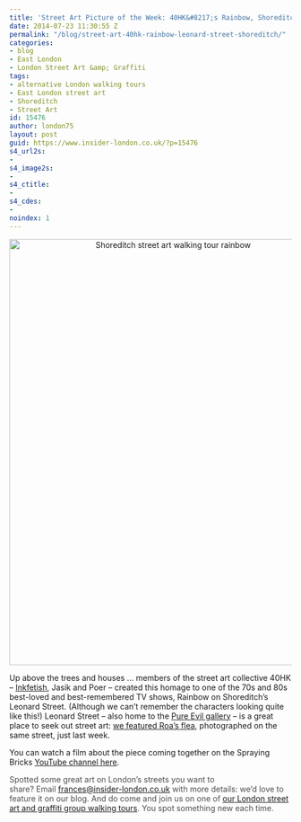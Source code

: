 ```yaml
---
title: 'Street Art Picture of the Week: 40HK&#8217;s Rainbow, Shoreditch'
date: 2014-07-23 11:30:55 Z
permalink: "/blog/street-art-40hk-rainbow-leonard-street-shoreditch/"
categories:
- blog
- East London
- London Street Art &amp; Graffiti
tags:
- alternative London walking tours
- East London street art
- Shoreditch
- Street Art
id: 15476
author: london75
layout: post
guid: https://www.insider-london.co.uk/?p=15476
s4_url2s:
-
s4_image2s:
-
s4_ctitle:
-
s4_cdes:
-
noindex: 1
---
```


<p style="text-align: center;">
  <a href="/wp-content/uploads/2014/07/40HK-Rainbow.jpg"><img class="alignnone size-full wp-image-15478" src="/wp-content/uploads/2014/07/40HK-Rainbow.jpg" alt="Shoreditch street art walking tour rainbow" width="569" height="759" /></a>
</p>

Up above the trees and houses &#8230; members of the street art collective 40HK &#8211; <a href="http://www.inkfetish.co.uk/" target="_blank">Inkfetish</a>, Jasik and Poer &#8211; created this homage to one of the 70s and 80s best-loved and best-remembered TV shows, Rainbow on Shoreditch&#8217;s Leonard Street. (Although we can&#8217;t remember the characters looking quite like this!) Leonard Street &#8211; also home to the <a href="http://www.pureevilclothing.com/" target="_blank">Pure Evil gallery</a> &#8211; is a great place to seek out street art: <a href="/roa-flea-shoreditch/" target="_blank">we featured Roa&#8217;s flea</a>, photographed on the same street, just last week.

You can watch a film about the piece coming together on the Spraying Bricks <a href="https://www.youtube.com/watch?v=UI9Kvu_POzc" target="_blank">YouTube channel here</a>.

<span style="color: #4d4d4d;">Spotted some great art on London’s streets you want to share? </span><span style="color: #4d4d4d;">Email </span><a id="yui_3_16_0_1_1402043296792_83087" style="color: #196ad4;" href="mailto:frances@insider-london.co.uk" target="_blank" rel="nofollow" shape="rect">frances@insider-london.co.uk</a><span style="color: #4d4d4d;"> with more details: we’d love to feature it on our blog. And do come and join us on one of <a href="https://www.insider-london.co.uk/tours/street-art-tour-london/" target="_blank">our London street art and graffiti group walking tours</a>. You spot something new each time. </span>
